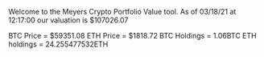Welcome to the Meyers Crypto Portfolio Value tool. 
As of 03/18/21 at 12:17:00 our valuation is $107026.07 

BTC Price = $59351.08
 ETH Price = $1818.72
BTC Holdings = 1.06BTC
 ETH holdings = 24.255477532ETH 
